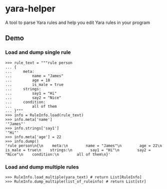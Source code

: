 # yara-helper

A tool to parse Yara rules and help you edit Yara rules in your program

## Demo

### Load and dump single rule

```shell
>>> rule_text = """rule person
... {
...     meta:
...         name = "James"
...         age = 18
...         is_male = true
...     strings:
...         say1 = "Hi"
...         say2 = "Nice"
...     condition:
...         all of them
... }"""
>>> info = RuleInfo.load(rule_text)
>>> info.meta['name']
'"James"'
>>> info.strings['say1']
'"Hi"'
>>> info.meta['age'] = 22
>>> info.dump()
'rule person\n{\n    meta:\n        name = "James"\n        age = 22\n        is_male = true\n    strings:\n        say1 = "Hi"\n        say2 = "Nice"\n    condition:\n        all of them\n}'
```

### Load and dump multiple rules

```shell
>>> RuleInfo.load_multiple(yara_text) # return List[RuleInfo]
>>> RuleInfo.dump_multiple(list_of_ruleinfo) # return List[str]
```